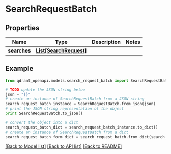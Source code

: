 # SearchRequestBatch


## Properties
Name | Type | Description | Notes
------------ | ------------- | ------------- | -------------
**searches** | [**List[SearchRequest]**](SearchRequest.md) |  | 

## Example

```python
from qdrant_openapi.models.search_request_batch import SearchRequestBatch

# TODO update the JSON string below
json = "{}"
# create an instance of SearchRequestBatch from a JSON string
search_request_batch_instance = SearchRequestBatch.from_json(json)
# print the JSON string representation of the object
print SearchRequestBatch.to_json()

# convert the object into a dict
search_request_batch_dict = search_request_batch_instance.to_dict()
# create an instance of SearchRequestBatch from a dict
search_request_batch_form_dict = search_request_batch.from_dict(search_request_batch_dict)
```
[[Back to Model list]](../README.md#documentation-for-models) [[Back to API list]](../README.md#documentation-for-api-endpoints) [[Back to README]](../README.md)


